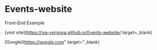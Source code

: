 # Events-website
Front-End Example 

[visit site](https://iva-yorgova.github.io/Events-website/ target=_blank)

[Google](https://google.com" target="_blank)


